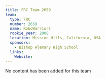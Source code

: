 ```yaml
---
title: FRC Team 2659
team:
  type: FRC
  number: 2659
  name: RoboWarriors
  rookie_year: 2008
  location: Mission Hills, California, USA
  sponsors:
    - Bishop Alemany High School
  links:
    Website: 
---
```

No content has been added for this team